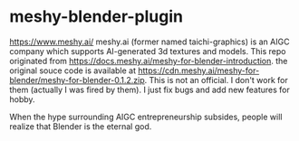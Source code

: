 # meshy-blender-plugin
https://www.meshy.ai/ meshy.ai (former named taichi-graphics) is an AIGC company which supports AI-generated 3d textures and models.
This repo originated from https://docs.meshy.ai/meshy-for-blender-introduction. the original souce code is available at https://cdn.meshy.ai/meshy-for-blender/meshy-for-blender-0.1.2.zip. This is not an official. I don't work for them (actually I was fired by them). I just fix bugs and add new features for hobby.

When the hype surrounding AIGC entrepreneurship subsides, people will realize that Blender is the eternal god.
